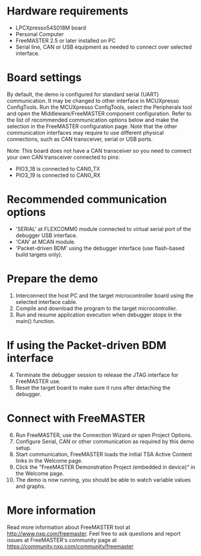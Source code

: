 Hardware requirements
=====================
- LPCXpresso54S018M board
- Personal Computer
- FreeMASTER 2.5 or later installed on PC
- Serial line, CAN or USB equipment as needed to connect over selected interface.

Board settings
============
By default, the demo is configured for standard serial (UART) communication. It may
be changed to other interface in MCUXpresso ConfigTools. Run the MCUXpresso ConfigTools, 
select the Peripherals tool and open the Middleware/FreeMASTER component configuration.
Refer to the list of recommended communication options below and make the selection in 
the FreeMASTER configuration page. Note that the other communication interfaces may require
to use different physical connections, such as CAN transceiver, serial or USB ports. 

Note: This board does not have a CAN transceiver so you need to connect your own
CAN transceiver connected to pins:
- PIO3_18 is connected to CAN0_TX
- PIO3_19 is connected to CAN0_RX

Recommended communication options 
=================================
- 'SERIAL' at FLEXCOMM0 module connected to virtual serial port of the debugger USB interface.
- 'CAN' at MCAN module.
- 'Packet-driven BDM' using the debugger interface (use flash-based build targets only).

Prepare the demo
===============
1.  Interconnect the host PC and the target microcontroller board using the selected 
    interface cable.
2.  Compile and download the program to the target microcontroller.
3.  Run and resume application execution when debugger stops in the main() function.

If using the Packet-driven BDM interface
========================================
4.  Terminate the debugger session to release the JTAG interface for FreeMASTER use.
5.  Reset the target board to make sure it runs after detaching the debugger.

Connect with FreeMASTER
=======================
6.  Run FreeMASTER, use the Connection Wizard or open Project Options.
7.  Configure Serial, CAN or other communication as required by this demo setup.
8.  Start communication, FreeMASTER loads the initial TSA Active Content links in the Welcome page.
9.  Click the "FreeMASTER Demonstration Project (embedded in device)" in the Welcome page.
10. The demo is now running, you should be able to watch variable values and graphs.

More information
================
Read more information about FreeMASTER tool at http://www.nxp.com/freemaster.
Feel free to ask questions and report issues at FreeMASTER's 
community page at https://community.nxp.com/community/freemaster